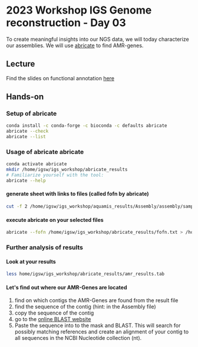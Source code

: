 # 2023 Workshop IGS Genome reconstruction - Day 03

To create meaningful insights into our NGS data, we will today characterize our assemblies. We will use [abricate](https://github.com/tseemann/abricate) to find AMR-genes. 


## Lecture 
Find the slides on functional annotation [here](https://docs.google.com/presentation/d/1KSLmUZqPlSHMm0BelPOqufW1w5fnIa00442hGbeujpw/edit#slide=id.g2825e3f29cd_0_72)


## Hands-on 

### Setup of abricate

```bash
conda install -c conda-forge -c bioconda -c defaults abricate
abricate --check
abricate --list
```

### Usage of abricate abricate

```bash
conda activate abricate
mkdir /home/igsw/igs_workshop/abricate_results
# Familiarize yourself with the tool:
abricate --help
```

#### generate sheet with links to files (called fofn by abricate)
```bash
cut -f 2 /home/igsw/igs_workshop/aquamis_results/Assembly/assembly/samples.tsv > /home/igsw/igs_workshop/abricate_results/fofn.txt
```

#### execute abricate on your selected files
```bash
abricate --fofn /home/igsw/igs_workshop/abricate_results/fofn.txt > /home/igsw/igs_workshop/abricate_results/amr_results.tab
```

### Further analysis of results

#### Look at your results
```bash
less home/igsw/igs_workshop/abricate_results/amr_results.tab
```

#### Let's find out where our AMR-Genes are located

1) find on which contigs the AMR-Genes are found from the result file
2) find the sequence of the contig (hint: in the Assembly file)
3) copy the sequence of the contig 
4) go to the [online BLAST website](https://blast.ncbi.nlm.nih.gov/Blast.cgi?PROGRAM=blastn&PAGE_TYPE=BlastSearch&LINK_LOC=blasthome)
5) Paste the sequence into to the mask and BLAST. This will search for possibly matching references and create an alignment of your contig to all sequences in the NCBI Nucleotide collection (nt).

